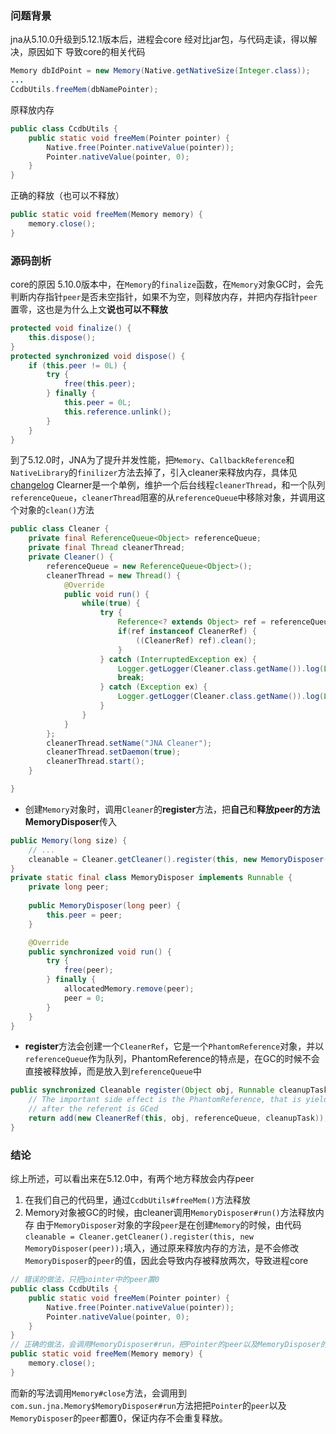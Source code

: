 ### 问题背景

jna从5.10.0升级到5.12.1版本后，进程会core
经对比jar包，与代码走读，得以解决，原因如下
导致core的相关代码

```JAVA
Memory dbIdPoint = new Memory(Native.getNativeSize(Integer.class));
...
CcdbUtils.freeMem(dbNamePointer);
```

原释放内存

```JAVA
public class CcdbUtils {
    public static void freeMem(Pointer pointer) {  
        Native.free(Pointer.nativeValue(pointer));  
        Pointer.nativeValue(pointer, 0);  
    }  
}
```

正确的释放（也可以不释放）

```JAVA
public static void freeMem(Memory memory) {  
    memory.close();
}
```

### 源码剖析

core的原因
5.10.0版本中，在`Memory`的`finalize`函数，在`Memory`对象GC时，会先判断内存指针`peer`是否未空指针，如果不为空，则释放内存，并把内存指针`peer`置零，这也是为什么上文**说也可以不释放**

```Java
protected void finalize() {  
    this.dispose();  
}
protected synchronized void dispose() {  
    if (this.peer != 0L) {  
        try {  
            free(this.peer);  
        } finally {  
            this.peer = 0L;  
            this.reference.unlink();  
        }    
    }  
}
```

到了5.12.0时，JNA为了提升并发性能，把`Memory`、`CallbackReference`和`NativeLibrary`的`finilizer`方法去掉了，引入cleaner来释放内存，具体见[changelog](https://github.com/java-native-access/jna/blob/master/CHANGES.md)
Clearner是一个单例，维护一个后台线程`cleanerThread`，和一个队列`referenceQueue`，`cleanerThread`阻塞的从`referenceQueue`中移除对象，并调用这个对象的`clean()`方法

```java
public class Cleaner {
    private final ReferenceQueue<Object> referenceQueue;
    private final Thread cleanerThread;
    private Cleaner() {  
        referenceQueue = new ReferenceQueue<Object>();  
        cleanerThread = new Thread() {  
            @Override  
            public void run() {  
                while(true) {  
                    try {  
                        Reference<? extends Object> ref = referenceQueue.remove();  
                        if(ref instanceof CleanerRef) {  
                            ((CleanerRef) ref).clean();  
                        }  
                    } catch (InterruptedException ex) {  
                        Logger.getLogger(Cleaner.class.getName()).log(Level.SEVERE, null, ex);  
                        break;  
                    } catch (Exception ex) {  
                        Logger.getLogger(Cleaner.class.getName()).log(Level.SEVERE, null, ex);  
                    }  
                }  
            }  
        };  
        cleanerThread.setName("JNA Cleaner");  
        cleanerThread.setDaemon(true);  
        cleanerThread.start();  
    }

}
```

- 创建`Memory`对象时，调用`Cleaner`的**register**方法，把**自己**和**释放peer的方法MemoryDisposer**传入

```Java
public Memory(long size) {  
    // ...
    cleanable = Cleaner.getCleaner().register(this, new MemoryDisposer(peer));  
}
private static final class MemoryDisposer implements Runnable {  
    private long peer;  
      
    public MemoryDisposer(long peer) {  
        this.peer = peer;  
    }

    @Override  
    public synchronized void run() {  
        try {  
            free(peer);  
        } finally {  
            allocatedMemory.remove(peer);  
            peer = 0;  
        }  
    }  
}
```

- **register**方法会创建一个`CleanerRef`，它是一个`PhantomReference`对象，并以`referenceQueue`作为队列，PhantomReference的特点是，在GC的时候不会直接被释放掉，而是放入到`referenceQueue`中

```java
public synchronized Cleanable register(Object obj, Runnable cleanupTask) {  
    // The important side effect is the PhantomReference, that is yielded  
    // after the referent is GCed  
    return add(new CleanerRef(this, obj, referenceQueue, cleanupTask));  
}
```

### 结论

综上所述，可以看出来在5.12.0中，有两个地方释放会内存peer

1. 在我们自己的代码里，通过`CcdbUtils#freeMem()`方法释放
2. Memory对象被GC的时候，由cleaner调用`MemoryDisposer#run()`方法释放内存
由于`MemoryDisposer`对象的字段`peer`是在创建`Memory`的时候，由代码`cleanable = Cleaner.getCleaner().register(this, new MemoryDisposer(peer));`填入，通过原来释放内存的方法，是不会修改`MemoryDisposer`的`peer`的值，因此会导致内存被释放两次，导致进程core

```Java
// 错误的做法，只把pointer中的peer置0
public class CcdbUtils {
    public static void freeMem(Pointer pointer) {  
        Native.free(Pointer.nativeValue(pointer));  
        Pointer.nativeValue(pointer, 0);  
    }  
}
// 正确的做法，会调用MemoryDisposer#run，把Pointer的peer以及MemoryDisposer的peer都置0
public static void freeMem(Memory memory) {  
    memory.close();  
}
```

而新的写法调用`Memory#close`方法，会调用到`com.sun.jna.Memory$MemoryDisposer#run`方法把把`Pointer`的`peer`以及`MemoryDisposer`的`peer`都置0，保证内存不会重复释放。
